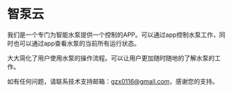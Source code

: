 # 智泵云

我们是一个专门为智能水泵提供一个控制的APP。可以通过app控制水泵工作，同时也可以通过app查看水泵的当前所有运行状态。

大大简化了用户使用水泵的操作流程。可以让用户更加随时随地的了解水泵的工作。

如有任何问题，请联系技术支持邮箱：gzx0116@gmail.com，感谢您的支持。
